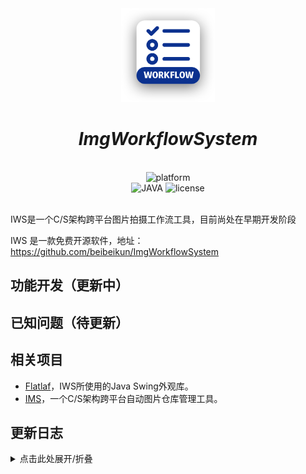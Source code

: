 <div align="center">
<img src="logo.png" width = "150" height = "150" alt="logo">

# _ImgWorkflowSystem_
</div>
<br>
    <div align="center">
        <img alt="platform" src="https://img.shields.io/badge/platform-Windows%20%7C%20macOS-blueviolet">
    </div>
    <div align="center">
        <img alt="JAVA" src="https://img.shields.io/badge/Java-1.8-%2300599C .svg?logo=java">
        <img alt="license" src="https://img.shields.io/github/license/MaaAssistantArknights/MaaAssistantArknights">
    </div>
<br>

IWS是一个C/S架构跨平台图片拍摄工作流工具，目前尚处在早期开发阶段

IWS 是一款免费开源软件，地址：https://github.com/beibeikun/ImgWorkflowSystem



## 功能开发（更新中）

## 已知问题（待更新）

## 相关项目

- [Flatlaf](https://github.com/JFormDesigner/FlatLaf)，IWS所使用的Java Swing外观库。
- [IMS](https://github.com/beibeikun/ImgManagementSystem)，一个C/S架构跨平台自动图片仓库管理工具。


## 更新日志
<details>
  <summary>点击此处展开/折叠</summary>

- **2023/06/09**-新建项目
- 
</details>